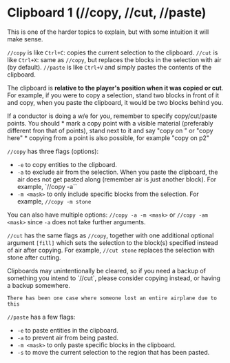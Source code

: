# Clipboard 1 (//copy, //cut, //paste)

This is one of the harder topics to explain, but with some intuition it will make sense.

`//copy` is like `Ctrl+C`: copies the current selection to the clipboard. `//cut` is like `Ctrl+X`: same as `//copy`, but replaces the blocks in the selection with air (by default). `//paste` is like `Ctrl+V` and simply pastes the contents of the clipboard.

The clipboard is **relative to the player's position when it was copied or cut**. For example, if you were to copy a selection, stand two blocks in front of it and copy, when you paste the clipboard, it would be two blocks behind you.

<div class="warning">
    If a conductor is doing a w/e for you, remember to specify copy/cut/paste points. You should
    * mark a copy point with a visible material (preferably different fron that of points), stand next to it and say "copy on <block>" or "copy here"
    * copying from a point is also possible, for example "copy on p2"
</div>

`//copy` has three flags (options):
* `-e` to copy entities to the clipboard.
* `-a` to exclude air from the selection. When you paste the clipboard, the air does not get pasted along (remember air is just another block). For example, `//copy -a``
* `-m <mask>` to only include specific blocks from the selection. For example, `//copy -m stone`

You can also have multiple options: `//copy -a -m <mask>` or `//copy -am <mask>` since `-a` does not take further arguments.

`//cut` has the same flags as `//copy`, together with one additional optional argument `[fill]` which sets the selection to the block(s) specified instead of air after copying. For example, `//cut stone` replaces the selection with stone after cutting.

<div class="warning">
    Clipboards may unintentionally be cleared, so if you need a backup of something you intend to `//cut`, please consider copying instead, or having a backup somewhere.

    There has been one case where someone lost an entire airplane due to this
</div>

`//paste` has a few flags:
* `-e` to paste entities in the clipboard.
* `-a` to prevent air from being pasted.
* `-m <mask>` to only paste specific blocks in the clipboard.
* `-s` to move the current selection to the region that has been pasted.
